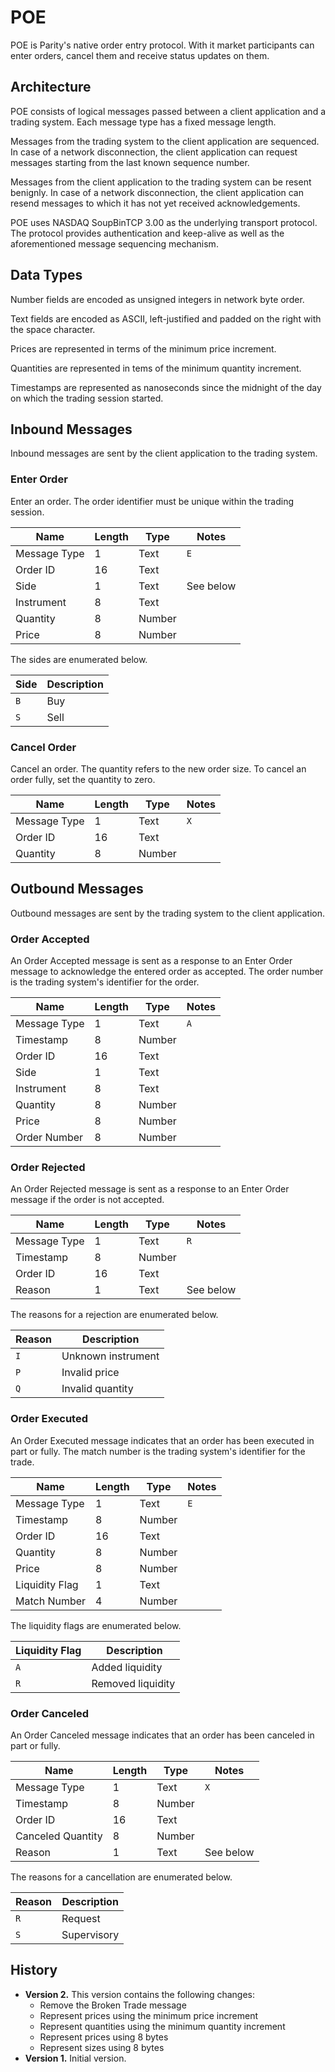 # POE

POE is Parity's native order entry protocol. With it market participants can
enter orders, cancel them and receive status updates on them.

## Architecture

POE consists of logical messages passed between a client application and a
trading system. Each message type has a fixed message length.

Messages from the trading system to the client application are sequenced. In
case of a network disconnection, the client application can request messages
starting from the last known sequence number.

Messages from the client application to the trading system can be resent
benignly. In case of a network disconnection, the client application can
resend messages to which it has not yet received acknowledgements.

POE uses NASDAQ SoupBinTCP 3.00 as the underlying transport protocol. The
protocol provides authentication and keep-alive as well as the aforementioned
message sequencing mechanism.

## Data Types

Number fields are encoded as unsigned integers in network byte order.

Text fields are encoded as ASCII, left-justified and padded on the right with
the space character.

Prices are represented in terms of the minimum price increment.

Quantities are represented in tems of the minimum quantity increment.

Timestamps are represented as nanoseconds since the midnight of the day on
which the trading session started.

## Inbound Messages

Inbound messages are sent by the client application to the trading system.

### Enter Order

Enter an order. The order identifier must be unique within the trading session.

Name         | Length | Type   | Notes
-------------|--------|--------|----------
Message Type |      1 | Text   | `E`
Order ID     |     16 | Text   |
Side         |      1 | Text   | See below
Instrument   |      8 | Text   |
Quantity     |      8 | Number |
Price        |      8 | Number |

The sides are enumerated below.

Side | Description
-----|------------
`B`  | Buy
`S`  | Sell

### Cancel Order

Cancel an order. The quantity refers to the new order size. To cancel an order
fully, set the quantity to zero.

Name         | Length | Type   | Notes
-------------|--------|--------|------
Message Type |      1 | Text   | `X`
Order ID     |     16 | Text   |
Quantity     |      8 | Number |

## Outbound Messages

Outbound messages are sent by the trading system to the client application.

### Order Accepted

An Order Accepted message is sent as a response to an Enter Order message to
acknowledge the entered order as accepted. The order number is the trading
system's identifier for the order.

Name         | Length | Type   | Notes
-------------|--------|--------|------
Message Type |      1 | Text   | `A`
Timestamp    |      8 | Number |
Order ID     |     16 | Text   |
Side         |      1 | Text   |
Instrument   |      8 | Text   |
Quantity     |      8 | Number |
Price        |      8 | Number |
Order Number |      8 | Number |

### Order Rejected

An Order Rejected message is sent as a response to an Enter Order message if
the order is not accepted.

Name         | Length | Type   | Notes
-------------|--------|--------|----------
Message Type |      1 | Text   | `R`
Timestamp    |      8 | Number |
Order ID     |     16 | Text   |
Reason       |      1 | Text   | See below

The reasons for a rejection are enumerated below.

Reason | Description
-------|-------------------
`I`    | Unknown instrument
`P`    | Invalid price
`Q`    | Invalid quantity

### Order Executed

An Order Executed message indicates that an order has been executed in part or
fully. The match number is the trading system's identifier for the trade.

Name           | Length | Type   | Notes
---------------|--------|--------|------
Message Type   |      1 | Text   | `E`
Timestamp      |      8 | Number |
Order ID       |     16 | Text   |
Quantity       |      8 | Number |
Price          |      8 | Number |
Liquidity Flag |      1 | Text   |
Match Number   |      4 | Number |

The liquidity flags are enumerated below.

Liquidity Flag | Description
---------------|------------------
`A`            | Added liquidity
`R`            | Removed liquidity

### Order Canceled

An Order Canceled message indicates that an order has been canceled in part or
fully.

Name              | Length | Type   | Notes
------------------|--------|--------|----------
Message Type      |      1 | Text   | `X`
Timestamp         |      8 | Number |
Order ID          |     16 | Text   |
Canceled Quantity |      8 | Number |
Reason            |      1 | Text   | See below

The reasons for a cancellation are enumerated below.

Reason | Description
-------|------------
`R`    | Request
`S`    | Supervisory

## History

- **Version 2.** This version contains the following changes:
  - Remove the Broken Trade message
  - Represent prices using the minimum price increment
  - Represent quantities using the minimum quantity increment
  - Represent prices using 8 bytes
  - Represent sizes using 8 bytes
- **Version 1.** Initial version.
